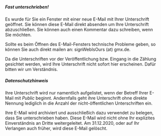 ---
---
##### Fast unterschrieben!

Es wurde für Sie ein Fenster mit einer neue E-Mail mit Ihrer Unterschrift geöffnet. Sie können diese E-Mail direkt absenden um Ihre Unterschrift abzuschließen. Sie können auch einen Kommentar dazu schreiben, wenn Sie möchten.

Sollte es beim Öffnen des E-Mail-Fensters technische Probleme geben, so können Sie auch direkt mailen an: signWebIsOurs (at) gmx.de.

Da die Unterschriften vor der Veröffentlichung bzw. Eingang in die Zählung gesichtet werden, wird Ihre Unterschrift nicht sofort hier erscheinen. Dafür bitten wir um Verständnis.

##### Datenschutzhinweis

Ihre Unterschrift wird nur namentlich aufgelistet, wenn der Betreff Ihrer E-Mail mit _Public_ beginnt. Andernfalls geht ihre Unterschrift ohne direkte Nennung lediglich in die Anzahl der nicht-öffentlichen Unterschriften ein.

Ihre E-Mail wird archiviert und ausschließich dazu verwendet zu belegen, dass Sie unterschrieben haben. Diese E-Mail wird nicht ohne Ihr explizites Einverständnis an Dritte weitergeleitet. Am 31.12.2020, oder auf Ihr Verlangen auch früher, wird diese E-Mail gelöscht.
